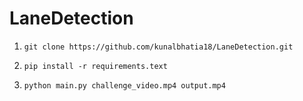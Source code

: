 # LaneDetection

1.  `git clone https://github.com/kunalbhatia18/LaneDetection.git`

2.  `pip install -r requirements.text`

3.  `python main.py challenge_video.mp4 output.mp4`
